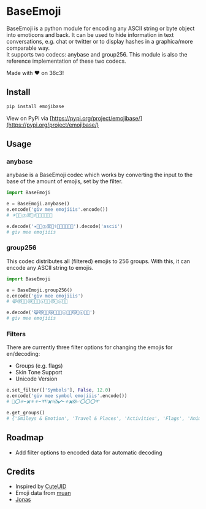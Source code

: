 # BaseEmoji

BaseEmoji is a python module for encoding any ASCII string or byte object into emoticons and back. It can be used to hide information in text conversations, e.g. chat or twitter or to display hashes in a graphica/more comparable way.  
It supports two codecs: anybase and group256. This module is also the reference implementation of these two codecs.

Made with ❤️ on 36c3!

## Install
```bash
pip install emojibase
```
View on PyPi via [https://pypi.org/project/emojibase/](https://pypi.org/project/emojibase/)

## Usage

### anybase
anybase is a BaseEmoji codec which works by converting the input to the base of the amount of emojis, set by the filter. 

```python
import BaseEmoji

e = BaseEmoji.anybase()
e.encode('giv mee emojiiis'.encode())
# ✴️🥎🐑⛈️🈺🚉‭⚕️🚅🇵🇪🥏🥇📍

e.decode('✴️🥎🐑⛈️🈺🚉‭⚕️🚅🇵🇪🥏🥇📍').decode('ascii')
# giv mee emojiiis

```

### group256
This codec distributes all (filtered) emojis to 256 groups. With this, it can encode any ASCII string to emojis.

```python
import BaseEmoji

e = BaseEmoji.group256()
e.encode('giv mee emojiiis')
# 😸😻💖🤨😿🤖🥔🐢🕢🧅🙈😼🥒🕤💸💌

e.decode('😸😻💖🤨😿🤖🥔🐢🕢🧅🙈😼🥒🕤💸💌')
# giv mee emojiiis

```

### Filters
There are currently three filter options for changing the emojis for en/decoding:
- Groups (e.g. flags)
- Skin Tone Support
- Unicode Version

```python
e.set_filter(['Symbols'], False, 12.0)
e.encode('giv mee symbol emojiiis'.encode())
# 📛⭕✳️⬅️✖️⚜️⚜️⬅️➰‼️✖️⚕️❎✔️⬅️⚜️✖️❎✅⭕⭕⭕➰

e.get_groups()
# {'Smileys & Emotion', 'Travel & Places', 'Activities', 'Flags', 'Animals & Nature', 'Symbols', 'People & Body', 'Objects', 'Food & Drink'}
```

## Roadmap
- Add filter options to encoded data for automatic decoding

## Credits
- Inspired by [CuteUID](https://github.com/alexdredmon/cuteuid)
- Emoji data from [muan](https://github.com/muan/unicode-emoji-json)
- [Jonas](https://github.com/jonas-koeritz)
